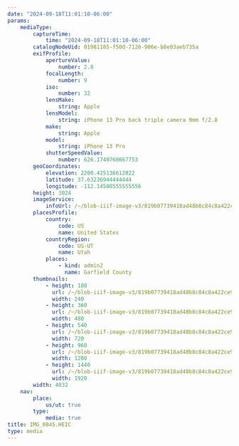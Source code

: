 ```yaml
---
date: "2024-09-18T11:01:10-06:00"
params:
    mediaType:
        captureTime:
            time: "2024-09-18T11:01:10-06:00"
        catalogNodeUid: 01981185-f50d-7126-906e-b8e03aeb735a
        exifProfile:
            apertureValue:
                number: 2.8
            focalLength:
                number: 9
            iso:
                number: 32
            lensMake:
                string: Apple
            lensModel:
                string: iPhone 13 Pro back triple camera 9mm f/2.8
            make:
                string: Apple
            model:
                string: iPhone 13 Pro
            shutterSpeedValue:
                number: 626.1740760667753
        geoCoordinates:
            elevation: 2200.425136612022
            latitude: 37.63236944444444
            longitude: -112.14500555555556
        height: 3024
        imageService:
            infoUrl: /~/blob-iiif-image-v3/819b07739418ad48b8c84c8a422ce9b1e58e1ca8d614849a37d308a56a7ffa86/info.json
        placesProfile:
            country:
                code: US
                name: United States
            countryRegion:
                code: US-UT
                name: Utah
            places:
                - kind: admin2
                  name: Garfield County
        thumbnails:
            - height: 180
              url: /~/blob-iiif-image-v3/819b07739418ad48b8c84c8a422ce9b1e58e1ca8d614849a37d308a56a7ffa86/full/240%2C180/0/default.jpg
              width: 240
            - height: 360
              url: /~/blob-iiif-image-v3/819b07739418ad48b8c84c8a422ce9b1e58e1ca8d614849a37d308a56a7ffa86/full/480%2C360/0/default.jpg
              width: 480
            - height: 540
              url: /~/blob-iiif-image-v3/819b07739418ad48b8c84c8a422ce9b1e58e1ca8d614849a37d308a56a7ffa86/full/720%2C540/0/default.jpg
              width: 720
            - height: 960
              url: /~/blob-iiif-image-v3/819b07739418ad48b8c84c8a422ce9b1e58e1ca8d614849a37d308a56a7ffa86/full/1280%2C960/0/default.jpg
              width: 1280
            - height: 1440
              url: /~/blob-iiif-image-v3/819b07739418ad48b8c84c8a422ce9b1e58e1ca8d614849a37d308a56a7ffa86/full/1920%2C1440/0/default.jpg
              width: 1920
        width: 4032
    nav:
        place:
            us/ut: true
        type:
            media: true
title: IMG_0845.HEIC
type: media
---
```

